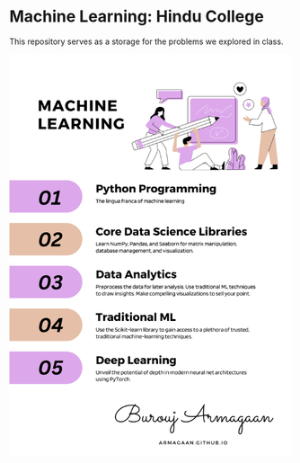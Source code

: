 # Machine Learning: Hindu College

This repository serves as a storage for the problems we explored in class.

![Poster](Poster.png)

